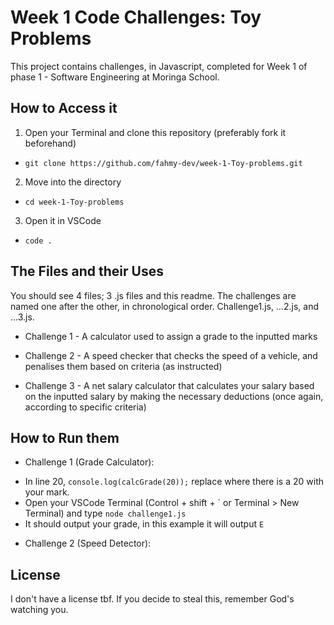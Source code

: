 # Week 1 Code Challenges: Toy Problems
This project contains challenges, in Javascript, completed for Week 1 of phase 1 - Software Engineering at Moringa School.

## How to Access it
1. Open your Terminal and clone this repository (preferably fork it beforehand)
- `git clone https://github.com/fahmy-dev/week-1-Toy-problems.git`

2. Move into the directory
- `cd week-1-Toy-problems`

3. Open it in VSCode
- `code .`

## The Files and their Uses
You should see 4 files; 3 .js files and this readme. The challenges are named one after the other, in chronological order. Challenge1.js, ...2.js, and ...3.js.
  
- Challenge 1 - A calculator used to assign a grade to the inputted marks  

- Challenge 2 - A speed checker that checks the speed of a vehicle, and penalises them based on criteria (as instructed)  

- Challenge 3 - A net salary calculator that calculates your salary based on the inputted salary by making the necessary deductions (once again, according to specific criteria)

## How to Run them
* Challenge 1 (Grade Calculator):
 - In line 20, `console.log(calcGrade(20));` replace where there is a 20 with your mark.  
 - Open your VSCode Terminal (Control + shift + \` or Terminal > New Terminal) and type `node challenge1.js`
 - It should output your grade, in this example it will output `E`

* Challenge 2 (Speed Detector):


## License
I don't have a license tbf. If you decide to steal this, remember God's watching you.
